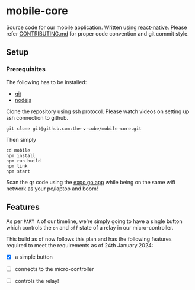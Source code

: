 # mobile-core

Source code for our mobile application. Written using [react-native](https://reactnative.dev/). Please refer [CONTRIBUTING.md](CONTRIBUTING.md) for proper code convention and git commit style.

## Setup

### Prerequisites
The following has to be installed:
- [git](https://git-scm.com/downloads)
- [nodejs](https://nodejs.org/en/download)

Clone the repository using ssh protocol. Please watch videos on setting up ssh connection to github.
```
git clone git@github.com:the-v-cube/mobile-core.git
```
Then simply
```
cd mobile
npm install 
npm run build
npm link
npm start
```
Scan the qr code using the [expo go app](https://expo.dev/client) while being on the same wifi network as your pc/laptop and boom!

## Features
As per `PART A` of our timeline, we're simply going to have a single button which controls the `on` and `off` state of a relay in our micro-controller.

This build as of now follows this plan and has the following features required to meet the requirements as of 24th January 2024:

- [x] a simple button
- [ ] connects to the micro-controller
- [ ] controls the relay!

